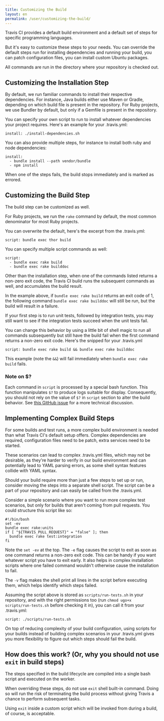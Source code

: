 ```yaml
---
title: Customizing the Build
layout: en
permalink: /user/customizing-the-build/
---
```


<div id="toc"></div>

Travis CI provides a default build environment and a default set of steps for specific programming languages.

But it's easy to customize these steps to your needs. You can override the default steps run for installing dependencies and running your build, you can patch configuration files, you can install custom Ubuntu packages.

All commands are run in the directory where your repository is checked out.

## Customizing the Installation Step

By default, we run familiar commands to install their respective dependencies. For instance, Java builds either use Maven or Gradle, depending on which build file is present in the repository. For Ruby projects, we use Bundler by default, but only if a Gemfile is present in the repository.

You can specify your own script to run to install whatever dependencies your project requires. Here's an example for your .travis.yml:

    install: ./install-dependencies.sh

You can also provide multiple steps, for instance to install both ruby and node dependencies:

    install:
      - bundle install --path vendor/bundle
      - npm install

When one of the steps fails, the build stops immediately and is marked as errored.

## Customizing the Build Step

The build step can be customized as well.

For Ruby projects, we run the `rake` command by default, the most common denominator for most Ruby projects.

You can overwrite the default, here's the excerpt from the .travis.yml:

    script: bundle exec thor build

You can specify multiple script commands as well:

    script:
      - bundle exec rake build
      - bundle exec rake builddoc

Other than the installation step, when one of the commands listed returns a non-zero exit code, the Travis CI build runs the subsequent commands as well, and accumulates the build result.

In the example above, if `bundle exec rake build` returns an exit code of 1, the following command `bundle exec rake builddoc` will still be run, but the build will result in a failure.

If your first step is to run unit tests, followed by integration tests, you may still want to see if the integration tests succeed when the unit tests fail.

You can change this behavior by using a little bit of shell magic to run all commands subsequently but still have the build fail when the first command returns a non-zero exit code. Here's the snipped for your .travis.yml

    script: bundle exec rake build && bundle exec rake builddoc

This example (note the `&&`) will fail immediately when `bundle exec rake build` fails.

### Note on $?

Each command in `script` is processed by a special bash function.
This function manipulates `$?` to produce logs suitable for display.
Consequently, you should not rely on the value of `$?` in `script` section to
alter the build behavior.
See [this GitHub issue](https://github.com/travis-ci/travis-ci/issues/3771)
for a more technical discussion.

## Implementing Complex Build Steps

For some builds and test runs, a more complex build environment is needed than what Travis CI's default setup offers. Complex dependencies are required, configuration files need to be patch, extra services need to be started.

These scenarios can lead to complex .travis.yml files, which may not be desirable, as they're harder to verify in our build environment and can potentially lead to YAML parsing errors, as some shell syntax features collide with YAML syntax.

Should your build require more than just a few steps to set up or run, consider moving the steps into a separate shell script. The script can be a part of your repository and can easily be called from the .travis.yml.

Consider a simple scenario where you want to run more complex test scenarios, but only for builds that aren't coming from pull requests. You could structure this script like so:

    #!/bin/bash
    set -ev
    bundle exec rake:units
    if [ "${TRAVIS_PULL_REQUEST}" = "false" ]; then
      bundle exec rake test:integration
    fi

Note the `set -ev` at the top. The `-e` flag causes the script to exit as soon as one command returns a non-zero exit code. This can be handy if you want whatever script you have to exit early. It also helps in complex installation scripts where one failed command wouldn't otherwise cause the installation to fail.

The `-v` flag makes the shell print all lines in the script before executing them, which helps identify which steps failed.

Assuming the script above is stored as `scripts/run-tests.sh` in your repository, and with the right permissions too (run `chmod ugo+x scripts/run-tests.sh` before checking it in), you can call it from your .travis.yml:

    script: ./scripts/run-tests.sh

On top of reducing complexity of your build configuration, using scripts for your builds instead of building complex scenarios in your .travis.yml gives you more flexibility to figure out which steps should fail the build.

## How does this work? (Or, why you should not use `exit` in build steps)

The steps specified in the build lifecycle are compiled into a single bash script and executed on the worker.

When overriding these steps, do not use `exit` shell built-in command.
Doing so will run the risk of terminating the build process without giving Travis a chance to
perform subsequent tasks.

Using `exit` inside a custom script which will be invoked from during a build, of course, is acceptable.
